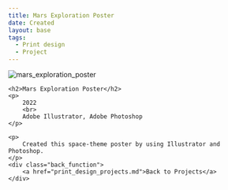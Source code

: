 ```yaml
---
title: Mars Exploration Poster
date: Created
layout: base
tags:
  - Print design
  - Project
---
```


<div class="project_images">
    <img src="/images/mars_exploration_poster.jpg" alt="mars_exploration_poster">
 </div>
 
 <div class="project_bio">

    <h2>Mars Exploration Poster</h2>
    <p>
        2022
        <br>
        Adobe Illustrator, Adobe Photoshop
    </p>

    <p>
        Created this space-theme poster by using Illustrator and Photoshop.
    </p>
    <div class="back_function">
        <a href="print_design_projects.md">Back to Projects</a>
    </div>
 </div>